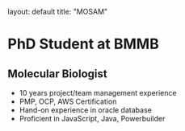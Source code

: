 layout: default
title: "MOSAM"

# PhD Student at BMMB 

## Molecular Biologist

* 10 years project/team management experience
* PMP, OCP, AWS Certification
* Hand-on experience in oracle database
* Proficient in JavaScript, Java, Powerbuilder
